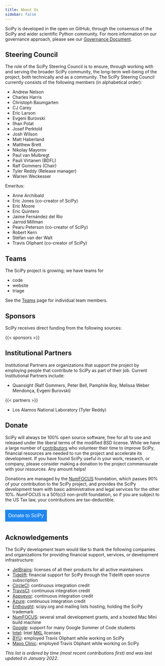 ```yaml
---
title: About Us
sidebar: false
---
```


SciPy is developed in the open on GitHub, through the consensus of the SciPy
and wider scientific Python community. For more information on our governance
approach, please see our
[Governance Document](https://docs.scipy.org/doc/scipy/dev/governance.html).

## Steering Council

The role of the SciPy Steering Council is to ensure, through working with and
serving the broader SciPy community, the long-term well-being of the project,
both technically and as a community. The SciPy Steering Council currently
consists of the following members (in alphabetical order):

- Andrew Nelson
- Charles Harris
- Christoph Baumgarten
- CJ Carey
- Eric Larson
- Evgeni Burovski
- Ilhan Polat
- Josef Perktold
- Josh Wilson
- Matt Haberland
- Matthew Brett
- Nikolay Mayorov
- Paul van Mulbregt
- Pauli Virtanen (BDFL)
- Ralf Gommers (Chair)
- Tyler Reddy (Release manager)
- Warren Weckesser

Emeritus:

- Anne Archibald
- Eric Jones (co-creator of SciPy)
- Eric Moore
- Eric Quintero
- Jaime Fernández del Río
- Jarrod Millman
- Pearu Peterson (co-creator of SciPy)
- Robert Kern
- Stéfan van der Walt
- Travis Oliphant (co-creator of SciPy)

## Teams

The SciPy project is growing; we have teams for

- code
- website
- triage

See the [Teams](/teams) page for individual team members.

## Sponsors

SciPy receives direct funding from the following sources:

{{< sponsors >}}

## Institutional Partners

Institutional Partners are organizations that support the project by employing
people that contribute to SciPy as part of their job. Current Institutional
Partners include:

- Quansight (Ralf Gommers, Peter Bell, Pamphile Roy, Melissa Weber Mendonça,
  Evgeni Burovski)

{{< partners >}}

- Los Alamos National Laboratory (Tyler Reddy)

## Donate

SciPy will always be 100% open source software, free for all to use and
released under the liberal terms of the modified BSD license. While we
have a large number of
[contributors](https://github.com/scipy/scipy/graphs/contributors)
who volunteer their time to improve SciPy, financial resources are
needed to run the project and accelerate its development. If you have
found SciPy useful in your work, research, or company, please consider
making a donation to the project commensurate with your resources. Any
amount helps!

Donations are managed by the [NumFOCUS](https://numfocus.org)
foundation, which passes 90% of your contribution to the SciPy project,
and provides the SciPy development team with basic administrative and
legal services for the other 10%. NumFOCUS is a 501(c)3 non-profit
foundation, so if you are subject to the US Tax law, your contributions
are tax-deductible.

<div style="display: block; float:center;">
   <a href="https://numfocus.salsalabs.org/donate-to-scipy" target="_blank"
      style="background:#1e87f0;padding:10px;margin:10px 0px;
             text-decoration:none;font-size:12pt;color:#ffffff;
             font-family:Arial,Helvetica,sans-serif;display:inline-block;">
      Donate to SciPy
   </a>
</div>

## Acknowledgements

The SciPy development team would like to thank the following companies
and organizations for providing financial support, services, or
development infrastructure:

- [JetBrains](https://jb.gg/OpenSourceSupport): licenses of all their
  products for all active maintainers
- [Tidelift](https://tidelift.com/subscription/pkg/pypi-scipy?utm_source=pypi-scipy&utm_medium=referral&utm_campaign=readme):
  financial support for SciPy through the Tidelift open source
  subscription
- [CircleCI](https://circleci.com): continuous integration credit
- [TravisCI](https://travis-ci.com): continuous integration credit
- [Appveyor](https://ci.appveyor.com): continuous integration credit
- [Azure](https://dev.azure.com): continuous integration credit
- [Enthought](https://www.enthought.com): scipy.org and mailing lists
  hosting, holding the SciPy trademark
- [NumFOCUS](https://numfocus.org): several small development grants,
  and a hosted Mac Mini build machine
- [Google](https://google.com): support for many Google Summer of Code
  students
- [Intel](https://www.intel.com): Intel
  [MKL](https://software.intel.com/en-us/intel-mkl/) licenses
- [BYU](https://www.byu.edu): employed Travis Oliphant while working
  on SciPy
- [Mayo Clinic](https://www.mayoclinic.org): employed Travis Oliphant
  while working on SciPy

_This list is ordered by time (most recent contributions first) and was
last updated in January 2022._
